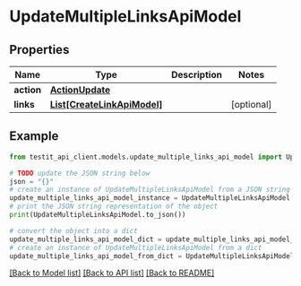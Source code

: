 # UpdateMultipleLinksApiModel


## Properties

Name | Type | Description | Notes
------------ | ------------- | ------------- | -------------
**action** | [**ActionUpdate**](ActionUpdate.md) |  | 
**links** | [**List[CreateLinkApiModel]**](CreateLinkApiModel.md) |  | [optional] 

## Example

```python
from testit_api_client.models.update_multiple_links_api_model import UpdateMultipleLinksApiModel

# TODO update the JSON string below
json = "{}"
# create an instance of UpdateMultipleLinksApiModel from a JSON string
update_multiple_links_api_model_instance = UpdateMultipleLinksApiModel.from_json(json)
# print the JSON string representation of the object
print(UpdateMultipleLinksApiModel.to_json())

# convert the object into a dict
update_multiple_links_api_model_dict = update_multiple_links_api_model_instance.to_dict()
# create an instance of UpdateMultipleLinksApiModel from a dict
update_multiple_links_api_model_from_dict = UpdateMultipleLinksApiModel.from_dict(update_multiple_links_api_model_dict)
```
[[Back to Model list]](../README.md#documentation-for-models) [[Back to API list]](../README.md#documentation-for-api-endpoints) [[Back to README]](../README.md)


